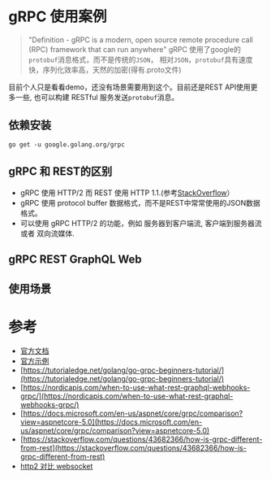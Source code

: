 # gRPC 使用案例

> "Definition - gRPC is a modern, open source remote procedure call (RPC) framework that can run anywhere"
> gRPC 使用了google的`protobuf`消息格式，而不是传统的`JSON`， 相对`JSON`，`protobuf`具有速度快，序列化效率高，天然的加密(得有.proto文件)

目前个人只是看看demo，还没有场景需要用到这个。目前还是REST API使用更多一些, 也可以构建 RESTful 服务发送`protobuf`消息。

## 依赖安装

```shell
go get -u google.golang.org/grpc
```


## gRPC 和 REST的区别

- gRPC 使用 HTTP/2 而 REST 使用 HTTP 1.1.(参考[StackOverflow](https://stackoverflow.com/questions/43682366/how-is-grpc-different-from-rest)）
- gRPC 使用 protocol buffer 数据格式，而不是REST中常常使用的JSON数据格式。
- 可以使用 gRPC HTTP/2 的功能，例如 服务器到客户端流, 客户端到服务器流 或者 双向流媒体.


## gRPC REST GraphQL Web

## 使用场景


# 参考

- [官方文档](https://grpc.io/docs/languages/go/quickstart/)
- [官方示例](https://github.com/grpc/grpc-go/tree/master/examples/helloworld)
- [https://tutorialedge.net/golang/go-grpc-beginners-tutorial/](https://tutorialedge.net/golang/go-grpc-beginners-tutorial/)
- [https://nordicapis.com/when-to-use-what-rest-graphql-webhooks-grpc/](https://nordicapis.com/when-to-use-what-rest-graphql-webhooks-grpc/)
- [https://docs.microsoft.com/en-us/aspnet/core/grpc/comparison?view=aspnetcore-5.0](https://docs.microsoft.com/en-us/aspnet/core/grpc/comparison?view=aspnetcore-5.0)
- [https://stackoverflow.com/questions/43682366/how-is-grpc-different-from-rest](https://stackoverflow.com/questions/43682366/how-is-grpc-different-from-rest)
- [http2 对比 websocket](https://stackoverflow.com/questions/28582935/does-http-2-make-websockets-obsolete)
